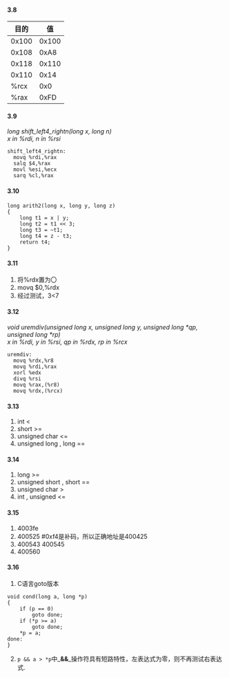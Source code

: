 #### 3.8
目的|值
---|---
0x100|0x100
0x108|0xA8
0x118|0x110
0x110|0x14
%rcx|0x0
%rax|0xFD
#### 3.9
*long shift_left4_rightn(long x, long n)*  
*x in %rdi, n in %rsi*  
```
shift_left4_rightn:  
  movq %rdi,%rax  
  salq $4,%rax
  movl %esi,%ecx
  sarq %cl,%rax
```
#### 3.10
```
long arith2(long x, long y, long z)
{
    long t1 = x | y;
    long t2 = t1 << 3;
    long t3 = ~t1;
    long t4 = z - t3;
    return t4;
}
```
#### 3.11
1. 将%rdx置为〇
2. movq $0,%rdx
3. 经过测试，3<7
#### 3.12
_void uremdiv(unsigned long x, unsigned long y, unsigned long *qp, unsigned long *rp)_   
*x in %rdi, y in %rsi, qp in %rdx, rp in %rcx*
```
uremdiv:  
  movq %rdx,%r8
  movq %rdi,%rax
  xorl %edx
  divq %rsi
  movq %rax,(%r8)
  movq %rdx,(%rcx)
```
#### 3.13
1. int <
2. short >=
3. unsigned char <=
4. unsigned long , long ==
#### 3.14
1. long >=
2. unsigned short , short ==
3. unsigned char >
4. int , unsigned <=
#### 3.15
1. 4003fe
2. 400525 #0xf4是补码，所以正确地址是400425
3. 400543 400545
4. 400560
#### 3.16
1. C语言goto版本
```
void cond(long a, long *p)
{
    if (p == 0) 
        goto done;
    if (*p >= a)
        goto done;
    *p = a;
done:
}
```
2. `p && a >
   *p`中_**&&**_操作符具有短路特性，左表达式为零，则不再测试右表达式.
